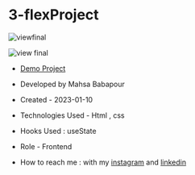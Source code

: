# 3-flexProject

![viewfinal](https://user-images.githubusercontent.com/109727844/204102879-086fee63-9bda-43b2-a1aa-49879c3f2d39.jpg)

![view final](https://user-images.githubusercontent.com/109727844/204102930-fac80657-4d16-4816-b476-a88e984abefe.jpg)

- [Demo Project](https://mahsabbpour.github.io/3-flexProject/)

- Developed by Mahsa Babapour

- Created - 2023-01-10

- Technologies Used - Html , css 

- Hooks Used : useState 

- Role - Frontend

- How to reach me : with my [instagram](https://www.instagram.com/mahsabbpour.web) and [linkedin](https://www.linkedin.com/in/mahsabbpour)
